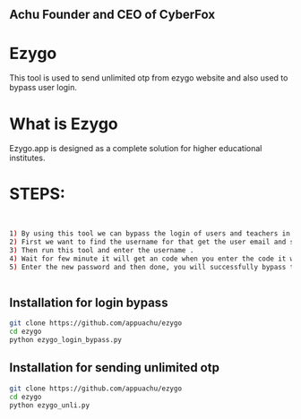 ## Achu Founder and CEO of CyberFox

# Ezygo

This tool is used to send unlimited otp from ezygo website and also used to bypass user login.

# What is Ezygo
Ezygo.app is designed as a complete solution for higher educational institutes.

# STEPS:

```bash


1) By using this tool we can bypass the login of users and teachers in ezygo.app . 
2) First we want to find the username for that get the user email and submite after that if the email is valid it will show the username.
3) Then run this tool and enter the username .
4) Wait for few minute it will get an code when you enter the code it will show an option for new password .
5) Enter the new password and then done, you will successfully bypass the login and change the password .



```



## Installation for login bypass 


```bash
git clone https://github.com/appuachu/ezygo
cd ezygo
python ezygo_login_bypass.py
```
## Installation for sending unlimited otp 

```bash
git clone https://github.com/appuachu/ezygo
cd ezygo
python ezygo_unli.py
```


